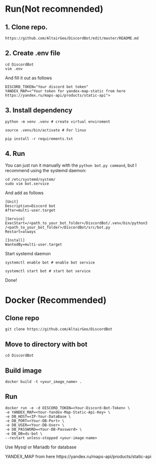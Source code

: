 # Run(Not recomnended)
## 1. Clone repo.
  ```
  https://github.com/AltairGeo/DiscordBot/edit/master/README.md
  ```
## 2. Create .env file
  ```
  cd DiscordBot
  vim .env
  ```
And fill it out as follows
  ```
  DISCORD_TOKEN="Your discord bot token"
  YANDEX_MAP=<"Your token for yandex-map-static from here https://yandex.ru/maps-api/products/static-api">
  ```

## 3. Install dependency
  ```
  python -m venv .venv # create virtual enviroment
  
  source .venv/bin/activate # For linux
  
  pip install -r requirements.txt
  ```
## 4. Run
You can just run it manually with the ```python bot.py command```, but I recommend using the systemd daemon:
  ```
  cd /etc/systemd/system/
  sudo vim bot.service
  ```
  And add as follows
  ```
  [Unit]
  Description=Discord bot
  After=multi-user.target
  
  [Service]
  ExecStart=/<path_to_your_bot_folder>/DiscordBot/.venv/bin/python3 /<path_to_your_bot_folder>/DiscordBot/src/bot.py
  Restart=always
  
  [Install]
  WantedBy=multi-user.target
  ```
  Start systemd daemon
  ```
  systemctl enable bot # enable bot service
  
  systemctl start bot # start bot service
  ```
  Done!

# Docker (Recommended)

## Clone repo
```
git clone https://github.com/AltairGeo/DiscordBot
```
## Move to directory with bot
```
cd DiscordBot
```
## Build image
```
docker build -t <your_image_name> .
```
## Run
```
docker run -e -d DISCORD_TOKEN=<Your-Discord-Bot-Token> \
-e YANDEX_MAP=<Your-Yandex-Map-Static-Api-Key> \
-e DB_HOST=<IP-Your-DataBase \
-e DB_PORT=<Your-DB-Port> \
-e DB_USER=<Your-DB-User> \
-e DB_PASSWORD=<Your-DB-Password> \
-e DB_DB=ds-bot \
--restart unless-stopped <your-image-name>
```

<p>Use Mysql or Mariadb for database</p>

<p>YANDEX_MAP from here https://yandex.ru/maps-api/products/static-api</p>
